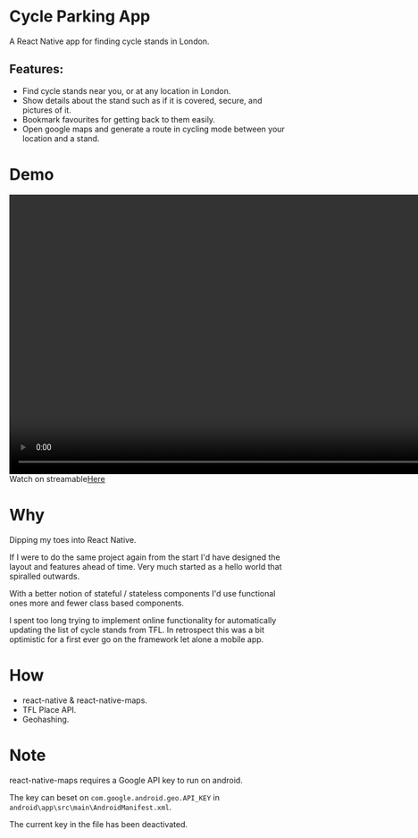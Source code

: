# Cycle Parking App

A React Native app for finding cycle stands in London.

## Features:
- Find cycle stands near you, or at any location in London.
- Show details about the stand such as if it is covered, secure, and pictures of it.
- Bookmark favourites for getting back to them easily.
- Open google maps and generate a route in cycling mode between your location and a stand.

# Demo
<div style="display:flex">
  <div style="display:flex; flex: 1">
    <img src="./emulator-screenshot.png" height=500 />
  </div>
  <div style="display:flex; flex: 1; flex-direction: column">
  <div style="display:flex">
    <video height=500 controls>
    <source src="./emulator-demo.mp4">
    Readme cannot display video. Find it <a href="./emulator-demo.mp4">Here</a>
  </video><br>
  </div>
  <div style="display:flex">
    Watch on streamable <a href="https://streamable.com/srgli1">Here</a>
  </div>
  </div>
</div>

# Why
Dipping my toes into React Native. 

If I were to do the same project again from the start I'd have designed the layout and features ahead of time. Very much started as a hello world that spiralled outwards. 

With a better notion of stateful / stateless components I'd use functional ones more and fewer class based components.

I spent too long trying to implement online functionality for automatically updating the list of cycle stands from TFL. In retrospect this was a bit optimistic for a first ever go on the framework let alone a mobile app.

# How
- react-native & react-native-maps.
- TFL Place API.
- Geohashing.

# Note
react-native-maps requires a Google API key to run on android.

The key can beset on `com.google.android.geo.API_KEY` in `android\app\src\main\AndroidManifest.xml`.

The current key in the file has been deactivated.